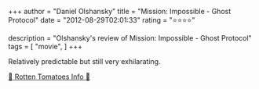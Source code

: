 +++
author = "Daniel Olshansky"
title = "Mission: Impossible - Ghost Protocol"
date = "2012-08-29T02:01:33"
rating = "⭐⭐⭐⭐"

description = "Olshansky's review of Mission: Impossible - Ghost Protocol"
tags = [
    "movie",
]
+++


Relatively predictable but still very exhilarating.

[🍅 Rotten Tomatoes Info 🍅](https://www.rottentomatoes.com//m/mission_impossible_ghost_protocol)
